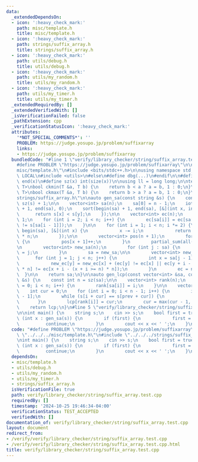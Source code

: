 ```yaml
---
data:
  _extendedDependsOn:
  - icon: ':heavy_check_mark:'
    path: misc/template.h
    title: misc/template.h
  - icon: ':heavy_check_mark:'
    path: strings/suffix_array.h
    title: strings/suffix_array.h
  - icon: ':heavy_check_mark:'
    path: utils/debug.h
    title: utils/debug.h
  - icon: ':heavy_check_mark:'
    path: utils/my_random.h
    title: utils/my_random.h
  - icon: ':heavy_check_mark:'
    path: utils/my_timer.h
    title: utils/my_timer.h
  _extendedRequiredBy: []
  _extendedVerifiedWith: []
  _isVerificationFailed: false
  _pathExtension: cpp
  _verificationStatusIcon: ':heavy_check_mark:'
  attributes:
    '*NOT_SPECIAL_COMMENTS*': ''
    PROBLEM: https://judge.yosupo.jp/problem/suffixarray
    links:
    - https://judge.yosupo.jp/problem/suffixarray
  bundledCode: "#line 1 \"verify/library_checker/string/suffix_array.test.cpp\"\n\
    #define PROBLEM \"https://judge.yosupo.jp/problem/suffixarray\"\n\n#line 1 \"\
    misc/template.h\"\n#include <bits/stdc++.h>\n\nusing namespace std;\n\n#ifdef\
    \ LOCAL\n#include <utils>\n#else\n#define dbg(...)\n#endif\n\n#define all(x) begin(x),\
    \ end(x)\n#define sz(x) int(size(x))\n\nusing ll = long long;\n\ntemplate <class\
    \ T>\nbool ckmin(T &a, T b) {\n    return b < a ? a = b, 1 : 0;\n}\ntemplate <class\
    \ T>\nbool ckmax(T &a, T b) {\n    return b > a ? a = b, 1 : 0;\n}\n#line 2 \"\
    strings/suffix_array.h\"\n\nauto gen_sa(const string &s) {\n    const int n =\
    \ sz(s) + 1;\n\n    vector<int> sa(n);\n    sa[0] = n - 1;\n    iota(begin(sa)\
    \ + 1, end(sa), 0);\n    sort(begin(sa) + 1, end(sa), [&](int x, int y) {\n  \
    \      return s[x] < s[y];\n    });\n\n    vector<int> ec(n);\n    ec[sa[1]] =\
    \ 1;\n    for (int i = 2; i < n; i++) {\n        ec[sa[i]] = ec[sa[i - 1]] + (s[sa[i]]\
    \ != s[sa[i - 1]]);\n    }\n\n    for (int i = 1; i < n; i *= 2) {\n        transform(all(sa),\
    \ begin(sa), [&](int x) {\n            x -= i;\n            return x + (x < 0)\
    \ * n;\n        });\n\n        vector<int> pos(n + 1);\n        for (int x : ec)\
    \ {\n            pos[x + 1]++;\n        }\n        partial_sum(all(pos), begin(pos));\n\
    \n        vector<int> new_sa(n);\n        for (int j : sa) {\n            new_sa[pos[ec[j]]++]\
    \ = j;\n        }\n        sa = new_sa;\n\n        vector<int> new_ec(n);\n  \
    \      for (int j = 1; j < n; j++) {\n            int x = sa[j - 1], y = sa[j];\n\
    \            new_ec[y] = new_ec[x] + (ec[y] != ec[x] || ec[y + i - (y + i >= n)\
    \ * n] != ec[x + i - (x + i >= n) * n]);\n        }\n        ec = new_ec;\n  \
    \  }\n\n    return sa;\n}\n\nauto gen_lcp(const vector<int> &sa, const string\
    \ &s) {\n    const int n = sz(sa);\n\n    vector<int> rank(n);\n    for (int i\
    \ = 0; i < n; i++) {\n        rank[sa[i]] = i;\n    }\n\n    vector<int> lcp(n);\n\
    \    int cur = 0;\n    for (int i = 0; i < n - 1; i++) {\n        int prev = sa[rank[i]\
    \ - 1];\n        while (s[i + cur] == s[prev + cur]) {\n            cur++;\n \
    \       }\n        lcp[rank[i]] = cur;\n        cur = max(cur - 1, 0);\n    }\n\
    \    return lcp;\n}\n#line 5 \"verify/library_checker/string/suffix_array.test.cpp\"\
    \n\nint main() {\n    string s;\n    cin >> s;\n    bool first = true;\n    for\
    \ (int x : gen_sa(s)) {\n        if (first) {\n            first = false;\n  \
    \          continue;\n        }\n        cout << x << ' ';\n    }\n}\n"
  code: "#define PROBLEM \"https://judge.yosupo.jp/problem/suffixarray\"\n\n#include\
    \ \"../../../misc/template.h\"\n#include \"../../../strings/suffix_array.h\"\n\
    \nint main() {\n    string s;\n    cin >> s;\n    bool first = true;\n    for\
    \ (int x : gen_sa(s)) {\n        if (first) {\n            first = false;\n  \
    \          continue;\n        }\n        cout << x << ' ';\n    }\n}"
  dependsOn:
  - misc/template.h
  - utils/debug.h
  - utils/my_random.h
  - utils/my_timer.h
  - strings/suffix_array.h
  isVerificationFile: true
  path: verify/library_checker/string/suffix_array.test.cpp
  requiredBy: []
  timestamp: '2024-10-25 19:46:34-04:00'
  verificationStatus: TEST_ACCEPTED
  verifiedWith: []
documentation_of: verify/library_checker/string/suffix_array.test.cpp
layout: document
redirect_from:
- /verify/verify/library_checker/string/suffix_array.test.cpp
- /verify/verify/library_checker/string/suffix_array.test.cpp.html
title: verify/library_checker/string/suffix_array.test.cpp
---
```

